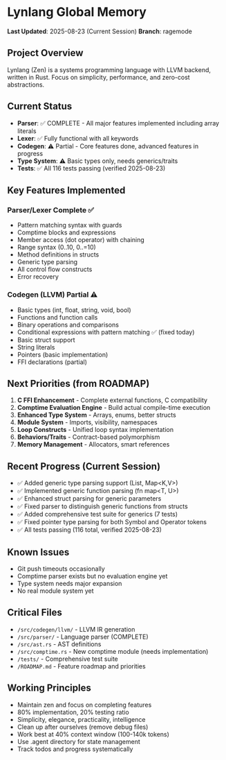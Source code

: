 # Lynlang Global Memory
**Last Updated**: 2025-08-23 (Current Session)
**Branch**: ragemode

## Project Overview
Lynlang (Zen) is a systems programming language with LLVM backend, written in Rust. Focus on simplicity, performance, and zero-cost abstractions.

## Current Status
- **Parser**: ✅ COMPLETE - All major features implemented including array literals
- **Lexer**: ✅ Fully functional with all keywords  
- **Codegen**: ⚠️ Partial - Core features done, advanced features in progress
- **Type System**: ⚠️ Basic types only, needs generics/traits
- **Tests**: ✅ All 116 tests passing (verified 2025-08-23)

## Key Features Implemented
### Parser/Lexer Complete ✅
- Pattern matching syntax with guards
- Comptime blocks and expressions  
- Member access (dot operator) with chaining
- Range syntax (0..10, 0..=10)
- Method definitions in structs
- Generic type parsing
- All control flow constructs
- Error recovery

### Codegen (LLVM) Partial ⚠️
- Basic types (int, float, string, void, bool)
- Functions and function calls
- Binary operations and comparisons
- Conditional expressions with pattern matching ✅ (fixed today)
- Basic struct support
- String literals
- Pointers (basic implementation)
- FFI declarations (partial)

## Next Priorities (from ROADMAP)
1. **C FFI Enhancement** - Complete external functions, C compatibility
2. **Comptime Evaluation Engine** - Build actual compile-time execution
3. **Enhanced Type System** - Arrays, enums, better structs
4. **Module System** - Imports, visibility, namespaces
5. **Loop Constructs** - Unified loop syntax implementation
6. **Behaviors/Traits** - Contract-based polymorphism
7. **Memory Management** - Allocators, smart references

## Recent Progress (Current Session)
- ✅ Added generic type parsing support (List<T>, Map<K,V>)
- ✅ Implemented generic function parsing (fn map<T, U>)
- ✅ Enhanced struct parsing for generic parameters
- ✅ Fixed parser to distinguish generic functions from structs
- ✅ Added comprehensive test suite for generics (7 tests)
- ✅ Fixed pointer type parsing for both Symbol and Operator tokens
- ✅ All tests passing (116 total, verified 2025-08-23)

## Known Issues
- Git push timeouts occasionally  
- Comptime parser exists but no evaluation engine yet
- Type system needs major expansion
- No real module system yet

## Critical Files
- `/src/codegen/llvm/` - LLVM IR generation
- `/src/parser/` - Language parser (COMPLETE)
- `/src/ast.rs` - AST definitions
- `/src/comptime.rs` - New comptime module (needs implementation)
- `/tests/` - Comprehensive test suite
- `/ROADMAP.md` - Feature roadmap and priorities

## Working Principles
- Maintain zen and focus on completing features
- 80% implementation, 20% testing ratio
- Simplicity, elegance, practicality, intelligence
- Clean up after ourselves (remove debug files)
- Work best at 40% context window (100-140k tokens)
- Use .agent directory for state management
- Track todos and progress systematically